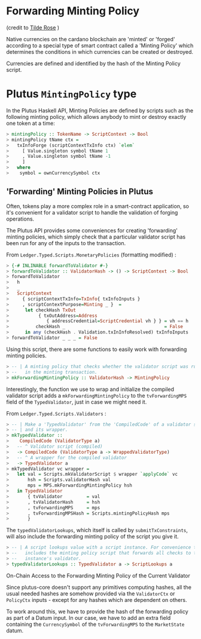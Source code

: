# Forwarding Minting Policy

(credit to [Tilde Rose](https://mlabs.slab.com/users/ayej0o73)  )



Native currencies on the cardano blockchain are 'minted' or 'forged' according to a special type of smart contract called a 'Minting Policy' which determines the conditions in which currencies can be created or destroyed.

Currencies are defined and identified by the hash of the Minting Policy script.



# Plutus  `MintingPolicy` type



In the Plutus Haskell API, Minting Policies are defined by scripts such as the following minting policy,  which allows anybody to mint or destroy exactly one token at a time:



```haskell
> mintingPolicy :: TokenName -> ScriptContext -> Bool
> mintingPolicy tName ctx = 
>   txInfoForge (scriptContextTxInfo ctx) `elem`
>     [ Value.singleton symbol tName 1
>     , Value.singleton symbol tName -1
>     ]
>   where 
>    symbol = ownCurrencySymbol ctx
```

## 'Forwarding' Minting Policies in Plutus



Often, tokens play a more complex role in a smart-contract application, so it's convenient for a validator  script to handle the validation of forging operations.

The Plutus API provides some conveniences for creating 'forwarding' minting policies, which simply check that a particular validator script has been run for any of the inputs to the transaction.

From `Ledger.Typed.Scripts.MonetaryPolicies` (formatting modified) :

```haskell
> {-# INLINABLE forwardToValidator #-}
> forwardToValidator :: ValidatorHash -> () -> ScriptContext -> Bool
> forwardToValidator 
>   h
>   _
>   ScriptContext
>     { scriptContextTxInfo=TxInfo{ txInfoInputs }
>     , scriptContextPurpose=Minting _ }  =
>      let checkHash TxOut 
>           { txOutAddress=Address
>              { addressCredential=ScriptCredential vh } } = vh == h
>          checkHash _                                     = False
>      in any (checkHash . Validation.txInInfoResolved) txInfoInputs
> forwardToValidator _ _ _ = False
```

Using this script, there are some functions to easily work with forwarding minting policies.

```haskell
> -- | A minting policy that checks whether the validator script was run
> --   in the minting transaction.
> mkForwardingMintingPolicy :: ValidatorHash -> MintingPolicy
```

Interestingly, the function we use to wrap and initialize the compiled validator script  adds a `mkForwardingMintingPolicy` to the `tvForwardingMPS` field of the `TypedValidator`, just in  case we might need it.

From `Ledger.Typed.Scripts.Validators` :

```haskell
> -- | Make a 'TypedValidator' from the 'CompiledCode' of a validator script 
> -- | and its wrapper.
> mkTypedValidator ::
>    CompiledCode (ValidatorType a)
>   -- ^ Validator script (compiled)
>   -> CompiledCode (ValidatorType a -> WrappedValidatorType)
>   -- ^ A wrapper for the compiled validator
>   -> TypedValidator a
> mkTypedValidator vc wrapper =
>   let val = Scripts.mkValidatorScript $ wrapper `applyCode` vc
>       hsh = Scripts.validatorHash val
>       mps = MPS.mkForwardingMintingPolicy hsh
>   in TypedValidator
>       { tvValidator         = val
>       , tvValidatorHash     = hsh
>       , tvForwardingMPS     = mps
>       , tvForwardingMPSHash = Scripts.mintingPolicyHash mps
>       }
```

The `typedValidatorLookups`, which itself is called by `submitTxConstraints`, will also include the forwarding minting policy of the script you give it.

```haskell
> -- | A script lookups value with a script instance. For convenience this also
> --   includes the minting policy script that forwards all checks to the
> --   instance's validator.
> typedValidatorLookups :: TypedValidator a -> ScriptLookups a
```

On-Chain Access to the Forwarding Minting Policy of the Current Validator



Since plutus-core doesn't support any primitives computing hashes, all the usual needed hashes are somehow provided via the `ValidatorCtx` or `PolicyCtx` inputs - except for any hashes which are dependent on others.

To work around this, we have to provide the hash of the forwarding policy as part of a Datum input.  In our case, we have to add an extra field containing the  `CurrencySymbol` of the `tvForwardingMPS` to the `MarketState` datum.
